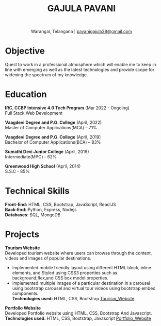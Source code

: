 <div align="center"> 
   
   <h1>GAJULA PAVANI</h1> <br>
  
   Warangal, Telangana | pavanigajula38@gmail.com
   
</div>

Objective
===============
Quest to work in a professional atmosphere which will enable me to keep in line with emerging as well as the
latest technologies and provide scope for widening the spectrum of my knowledge.

Education
===============
**IRC, CCBP Intensive 4.0 Tech Program**                                                   (Mar 2022 - Ongoing) <br>
Full Stack Web Development

**Vaagdevi Degree and P.G. College**                                                            (April, 2022) <br>
Master of Computer Applications(MCA) – 71%

**Vaagdevi Degree and P.G. College**                                                            (April, 2019) <br>
Bachelor of Computer Applications(BCA) – 83%

**Sumathi Devi Junior College**                                                                 (April, 2016) <br>
Intermediate(MPC) - 62%

**Greenwood High School**                                                                       (April, 2014) <br>
S.S.C - 85% 

Technical Skills
===============
**Front-End:** HTML, CSS, Bootstrap, JavaScript, ReactJS<br>
**Back-End:** Python, Express, Nodejs<br>
**Databases:** SQL, MongoDB

Projects
===============
**Tourism Website**<br>
Developed tourism website where users can browse through the content, videos and images of popular
destinations.
* Implemented mobile friendly layout using different HTML block, inline elements, and Styled using CSS3
properties such as background,flex,and CSS box model properties.
* Implemented multiple images of a particular destination in a carousel using bootstrap carousel and virtual tour
videos using bootstrap embed components.<br>
**Technologies used:**  HTML, CSS, Bootstrap                                   [Tourism_Website](https://pavanigtourism.ccbp.tech/)

**Portfolio Website**<br>
Developed Portfolio website using HTML, CSS, Bootstrap And Javascript.<br>
**Technologies used:** HTML, CSS, Bootstrap, Javascript                        [Portfolio_Website](https://Pavani38.github.io)


